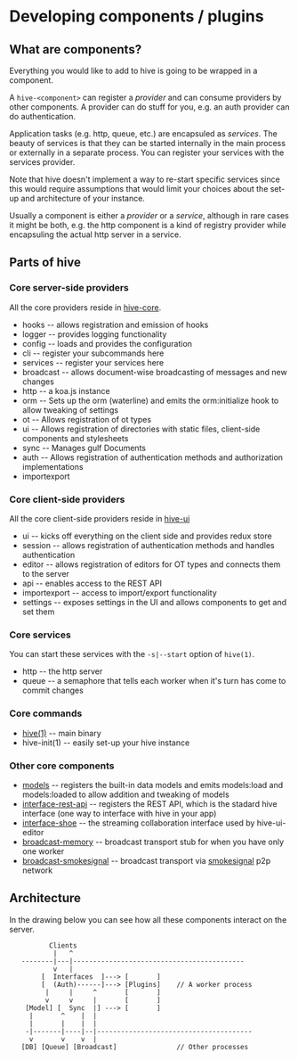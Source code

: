 # Developing components / plugins


## What are components?
Everything you would like to add to hive is going to be wrapped in a component.

A `hive-<component>` can register a *provider* and can consume providers by other components.
A provider can do stuff for you, e.g. an auth provider can do authentication.

Application tasks (e.g. http, queue, etc.) are encapsuled as *services*.
The beauty of services is that they can be started internally in the main
process or externally in a separate process. You can register your services with
the services provider.

Note that hive doesn't implement a way to re-start specific services since this
would require assumptions that would limit your choices about the set-up and
architecture of your instance.

Usually a component is either a *provider* or a *service*, although in rare cases it might be both, e.g. the http component is a kind of registry provider
while encapsuling the actual http server in a service.

## Parts of hive

### Core server-side providers
All the core providers reside in [hive-core](https://github.com/hivejs/hive-core).
 * hooks -- allows registration and emission of hooks
 * logger -- provides logging functionality
 * config -- loads and provides the configuration
 * cli -- register your subcommands here
 * services -- register your services here
 * broadcast -- allows document-wise broadcasting of messages and new changes
 * http -- a koa.js instance
 * orm -- Sets up the orm (waterline) and emits the orm:initialize hook to allow tweaking of settings
 * ot -- Allows registration of ot types
 * ui -- Allows registration of directories with static files, client-side components and stylesheets
 * sync -- Manages gulf Documents
 * auth -- Allows registration of authentication methods and authorization implementations
 * importexport

### Core client-side providers
All the core client-side providers reside in [hive-ui](https://github.com/hivejs/hive-ui)
 * ui -- kicks off everything on the client side and provides redux store
 * session -- allows registration of authentication methods and handles authentication
 * editor -- allows registration of editors for OT types and connects them to the server
 * api -- enables access to the REST API
 * importexport -- access to import/export functionality
 * settings -- exposes settings in the UI and allows components to get and set them

### Core services
You can start these services with the `-s|--start` option of `hive(1)`.
 * http -- the http server
 * queue -- a semaphore that tells each worker when it's turn has come to commit changes

### Core commands
 * [hive(1)](https://github.com/hivejs/hive) -- main binary
 * hive-init(1) -- easily set-up your hive instance

### Other core components
 * [models](https://github.com/hivejs/hive-models) -- registers the built-in data models and emits models:load and models:loaded to allow addition and tweaking of models
 * [interface-rest-api](https://github.com/hivejs/hive-interface-rest-api) -- registers the REST API, which is the stadard hive interface (one way to interface with hive in your app)
 * [interface-shoe](https://github.com/hivejs/hive-interface-shoe) -- the streaming collaboration interface used by hive-ui-editor
 * [broadcast-memory](https://github.com/hivejs/hive-broadcast-memory) -- broadcast transport stub for when you have only one worker
 * [broadcast-smokesignal](https://github.com/hivejs/hive-broadcast-smokesignal) -- broadcast transport via [smokesignal](https://github.com/marcelklehr/smokesignal) p2p network

## Architecture
In the drawing below you can see how all these components interact on the server.
```
          Clients
           |   ^
   --------|---|-------------------------------------------
           v   |
        [  Interfaces  ]---> [       ]
        [  (Auth)------]---> [Plugins]    // A worker process
         |     |     ^       [       ]
         v     v     |       [       ]
    [Model] [  Sync  |] ---> [       ]
     |       ^    |  |
     |       |    |  |
    -|-------|----|--|---------------------------------------
     v       v    v  |
   [DB] [Queue] [Broadcast]               // Other processes

```
